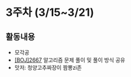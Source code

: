 # 3주차 (3/15~3/21)

## 활동내용
- 모각공
- [[BOJ]2667](https://www.acmicpc.net/problem/2667) 알고리즘 문제 풀이 및 풀이 방식 공유
- 맛저: 청양고추짜장이 짬뽕zi존
